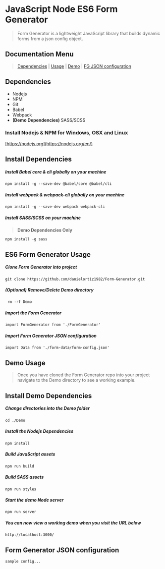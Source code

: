 # JavaScript Node ES6 Form Generator

> Form Generator is a lightweight JavaScript library that builds dynamic forms from a json config object.

## Documentation Menu 

> [Dependencies](#dependencies) | [Usage](#es6-form-generator-usage) | [Demo](#demo-usage) | [FG JSON configuration](#form-generator-json-configuration)

## Dependencies
* Nodejs
* NPM
* Git
* Babel 
* Webpack
* **(Demo Dependencies)** SASS/SCSS

### Install Nodejs & NPM for Windows, OSX and Linux
[https://nodejs.org](https://nodejs.org/en/)

## Install Dependencies

##### Install Babel core & cli globally on your machine
    npm install -g --save-dev @babel/core @babel/cli

##### Install webpack & webpack-cli globally on your machine
    npm install -g --save-dev webpack webpack-cli

##### Install SASS/SCSS on your machine
> **Demo Dependencies Only**

    npm install -g sass

## ES6 Form Generator Usage

##### Clone Form Generator into project
    git clone https://github.com/danielortiz1982/Form-Generator.git
    
##### (Optional) Remove/Delete Demo directory
     rm -rf Demo

##### Import the Form Generator
    import FormGenerator from './FormGenerator'

##### Import Form Generator JSON configuration
    import Data from './form-data/form-config.json'

## Demo Usage
> Once you have cloned the Form Generator repo into your project navigate to the Demo directory to see a working example.

## Install Demo Dependencies

##### Change directories into the **Demo** folder
    cd ./Demo

##### Install the Nodejs Dependencies
    npm install

##### Build JavaScript assets 
    npm run build

##### Build SASS assets 
    npm run styles

##### Start the demo Node server 
    npm run server

##### You can now view a working demo when you visit the URL below 
    http://localhost:3000/

## Form Generator JSON configuration
    sample config...


 
